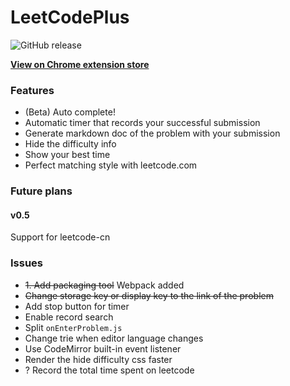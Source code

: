 # LeetCodePlus
![GitHub release](https://img.shields.io/badge/Release-v0.2-green.svg)

**[View on Chrome extension store](https://chrome.google.com/webstore/detail/leetcodeplus/fcbagaohifcgechffdbbkbockfkmjiok?hl=en-US)**

### Features
* (Beta) Auto complete!
* Automatic timer that records your successful submission 
* Generate markdown doc of the problem with your submission
* Hide the difficulty info
* Show your best time
* Perfect matching style with leetcode.com

### Future plans

#### v0.5
Support for leetcode-cn

### Issues
* <del>1. Add packaging tool</del> Webpack added
* <del>Change storage key or display key to the link of the problem</del>
* Add stop button for timer
* Enable record search
* Split `onEnterProblem.js`
* Change trie when editor language changes
* Use CodeMirror built-in event listener
* Render the hide difficulty css faster
* ? Record the total time spent on leetcode
